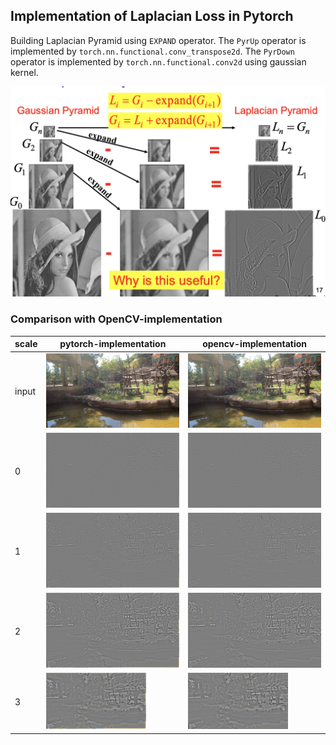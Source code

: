 ## Implementation of Laplacian Loss in Pytorch

Building Laplacian Pyramid using `EXPAND` operator. The `PyrUp` operator is implemented by `torch.nn.functional.conv_transpose2d`. The `PyrDown` operator is implemented by `torch.nn.functional.conv2d` using gaussian kernel.

![laplacian](./LaplacianPyramid.png)

### Comparison with OpenCV-implementation

| scale | pytorch-implementation | opencv-implementation |
| ---- | ---- | ---- |
|input| ![input](00000000.png) | ![input](00000000.png) |
|0| ![my](./torch_0.jpg) | ![offcial](./cv_0.jpg) |
|1| ![my](./torch_1.jpg) | ![offcial](./cv_1.jpg) |
|2| ![my](./torch_2.jpg) | ![offcial](./cv_2.jpg) |
|3| ![my](./torch_3.jpg) | ![offcial](./cv_3.jpg) |